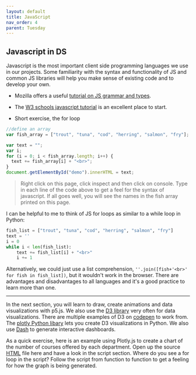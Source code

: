 ```yaml
---
layout: default
title: JavaScript
nav_order: 4
parent: Tuesday
---
```


## Javascript in DS
Javascript is the most important client side programming languages we use in our projects.  Some familiarity with the syntax and functionality of JS and common JS libraries will help you make sense of existing code and to develop your own. 
- Mozilla offers a useful [tutorial on JS grammar and types](https://developer.mozilla.org/en-US/docs/Web/JavaScript/Guide/Grammar_and_types).
- The [W3 schools javascript tutorial](https://www.w3schools.com/js/) is an excellent place to start.

- Short exercise, the for loop 
```javascript
//define an array
var fish_array = ["trout", "tuna", "cod", "herring", "salmon", "fry"];

var text = "";
var i;
for (i = 0; i < fish_array.length; i++) {
  text += fish_array[i] + "<br>";
}
document.getElementById("demo").innerHTML = text;
```
> Right click on this page, click inspect and then click on console.  Type in each line of the code above to get a feel for the syntax of javascript.  If all goes well, you will see the names in the fish array printed on this page. 
<p id="demo"></p>

I can be helpful to me to think of JS for loops as similar to a while loop in Python:
```python 
fish_list = ["trout", "tuna", "cod", "herring", "salmon", "fry"]
text = ''
i = 0
while i < len(fish_list):
    text += fish_list[i] + "<br>"
    i += 1
```  
Alternatively, we could just use a list comprehension, `''.join([fish+'<br>' for fish in fish_list])`, but it wouldn't work in the browser.  There are advantages and disadvantages to all languages and it's a good practice to learn more than one.  

---
In the next section, you will learn to draw, create animations and data visualizations with p5.js. We also use the [D3 library](https://d3js.org/) very often for data visualizations. There are multiple examples of D3 on [codepen](https://codepen.io/tag/d3/) to work from.  The [plotly Python libary](https://plot.ly/python/) lets you create D3 visualizations in Python.  We also use [Dash](https://dash.plot.ly/) to generate interactive dashboards.    

As a quick exercise, here is an example using Plotly.js to create a chart of the number of courses offered by each department. 
Open up the source [HTML](https://raw.githubusercontent.com/HCDigitalScholarship/summer-django/master/courses_by_department.html) file here and have a look in the script section.  Where do you see a for loop in the script?  Follow the script from function to function to get a feeling for how the graph is being generated. 


  <!-- Plotly.js -->
   <script src="https://cdn.plot.ly/plotly-latest.min.js"></script>

  <div id="myDiv" style="width: 100%; height: 700px;"><!-- Plotly chart will be drawn inside this DIV --></div>
  <script>
function makeplot() {
 	Plotly.d3.csv("https://raw.githubusercontent.com/HCDigitalScholarship/summer-django/master/department_counts.csv", function(data){ processData(data) } );

};
	
function processData(allRows) {

	console.log(allRows);
	var x = [], y = [], standard_deviation = [];

	for (var i=0; i<allRows.length; i++) {
		row = allRows[i];
		x.push( row['department'] );
		y.push( row['count'] );
	}
	console.log( 'X',x, 'Y',y, 'SD',standard_deviation );
	makePlotly( x, y, standard_deviation );
}

function makePlotly( x, y, standard_deviation ){
	var plotDiv = document.getElementById("plot");
	var traces = [{
		x: x, 
		y: y
	}];

	Plotly.newPlot('myDiv', traces, 
		{title: 'Number of Classes offered in Fall 2019 by Department'});
};
  makeplot();  
  </script>
